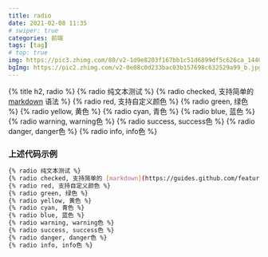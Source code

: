 ```yaml
---
title: radio
date: 2021-02-08 11:35
# swiper: true
categories: 前端
tags: [tag]
# top: true
img: https://pic3.zhimg.com/80/v2-1d9e8203f167bb1c51d6899df5c626ca_1440w.jpg
bgImg: https://pic2.zhimg.com/v2-0e08c0d233bac03b157698c632529a99_b.jpg
---
```


{% title h2, radio %}
{% radio 纯文本测试 %}
{% radio checked, 支持简单的 [markdown](https://guides.github.com/features/mastering-markdown/) 语法 %}
{% radio red, 支持自定义颜色 %}
{% radio green, 绿色 %}
{% radio yellow, 黄色 %}
{% radio cyan, 青色 %}
{% radio blue, 蓝色 %}
{% radio warning, warning色 %}
{% radio success, success色 %}
{% radio danger, danger色 %}
{% radio info, info色 %}
### 上述代码示例
```bash
{% radio 纯文本测试 %}
{% radio checked, 支持简单的 [markdown](https://guides.github.com/features/mastering-markdown/) 语法 %}
{% radio red, 支持自定义颜色 %}
{% radio green, 绿色 %}
{% radio yellow, 黄色 %}
{% radio cyan, 青色 %}
{% radio blue, 蓝色 %}
{% radio warning, warning色 %}
{% radio success, success色 %}
{% radio danger, danger色 %}
{% radio info, info色 %}
```